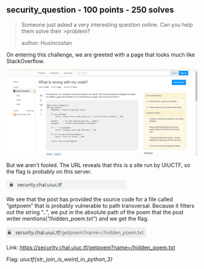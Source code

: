 ## security_question - 100 points - 250 solves

>Someone just asked a very interesting question online. Can you help them solve their >problem?
>
>author: Husincostan

On entering this challenge, we are greeted with a page that looks much like StackOverflow. 

![](Images/security_question/writeups44.PNG)

But we aren’t fooled. The URL reveals that this is a site run by UIUCTF, so the flag is probably on this server.

![](Images/security_question/writeups45.PNG)

We see that the post has provided the source code for a file called “getpoem” that is probably vulnerable to path transversal. Because it filters out the string “..”, we put in the absolute path of the poem that the post writer mentions(“/hidden_poem.txt”) and we get the flag.

![](Images/security_question/writeups46.PNG)

Link: https://security.chal.uiuc.tf/getpoem?name=/hidden_poem.txt

Flag: *uiuctf{str_join_is_weird_in_python_3}*
